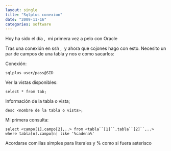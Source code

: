 ```yaml
---
layout: single
title: "Sqlplus conexion"
date: "2009-11-16"
categories: software
---
```


Hoy ha sido el día ,  mi primera vez a pelo con Oracle

Tras una conexión en ssh ,  y ahora que cojones hago con esto. Necesito un par de campos de una tabla y nos e como sacarlos:

Conexión:

`sqlplus user/pass@SID`

Ver la vistas disponibles:

`select * from tab;`

Información de la tabla o vista;

`desc <nombre de la tabla o vista>;`

Mi primera consulta:

`select <campo[1],campo[2],..> from <tabla``[1]``,tabla``[2]``,..> where tabla[n].campo[n] like '%cadena%'`

Acordarse comillas simples para literales y % como si fuera asterisco
